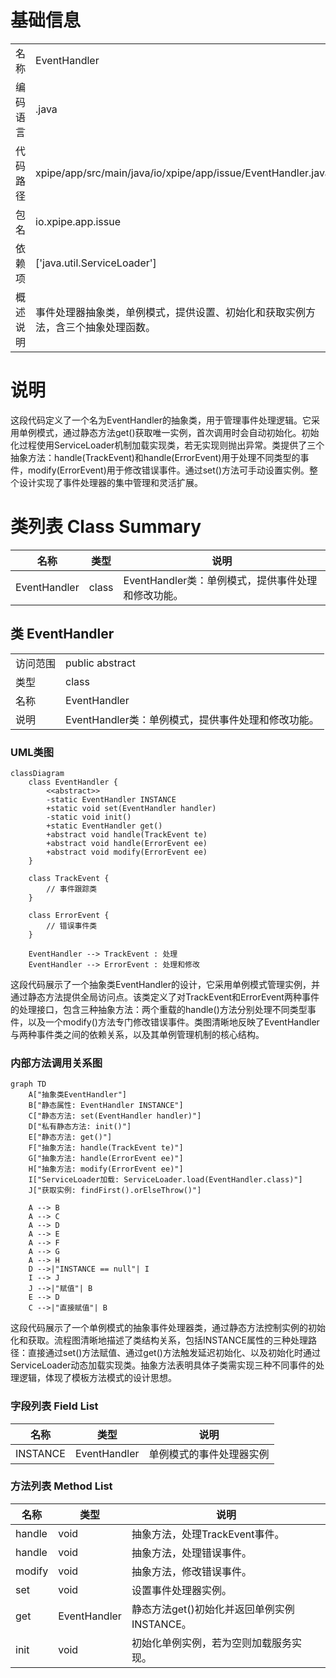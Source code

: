 # 基础信息

|      |      |
|------|------|
| 名称 | EventHandler |
| 编码语言 | .java |
| 代码路径 | xpipe/app/src/main/java/io/xpipe/app/issue/EventHandler.java |
| 包名 | io.xpipe.app.issue |
| 依赖项 | ['java.util.ServiceLoader'] |
| 概述说明 | 事件处理器抽象类，单例模式，提供设置、初始化和获取实例方法，含三个抽象处理函数。 |

# 说明

这段代码定义了一个名为EventHandler的抽象类，用于管理事件处理逻辑。它采用单例模式，通过静态方法get()获取唯一实例，首次调用时会自动初始化。初始化过程使用ServiceLoader机制加载实现类，若无实现则抛出异常。类提供了三个抽象方法：handle(TrackEvent)和handle(ErrorEvent)用于处理不同类型的事件，modify(ErrorEvent)用于修改错误事件。通过set()方法可手动设置实例。整个设计实现了事件处理器的集中管理和灵活扩展。

# 类列表 Class Summary

| 名称   | 类型  | 说明 |
|-------|------|-------------|
| EventHandler | class | EventHandler类：单例模式，提供事件处理和修改功能。 |



## 类 EventHandler

|      |      |
|------|------|
| 访问范围 | public abstract |
| 类型 | class |
| 名称 | EventHandler |
| 说明 | EventHandler类：单例模式，提供事件处理和修改功能。 |


### UML类图

```mermaid
classDiagram
    class EventHandler {
        <<abstract>>
        -static EventHandler INSTANCE
        +static void set(EventHandler handler)
        -static void init()
        +static EventHandler get()
        +abstract void handle(TrackEvent te)
        +abstract void handle(ErrorEvent ee)
        +abstract void modify(ErrorEvent ee)
    }

    class TrackEvent {
        // 事件跟踪类
    }

    class ErrorEvent {
        // 错误事件类
    }

    EventHandler --> TrackEvent : 处理
    EventHandler --> ErrorEvent : 处理和修改
```

这段代码展示了一个抽象类EventHandler的设计，它采用单例模式管理实例，并通过静态方法提供全局访问点。该类定义了对TrackEvent和ErrorEvent两种事件的处理接口，包含三种抽象方法：两个重载的handle()方法分别处理不同类型事件，以及一个modify()方法专门修改错误事件。类图清晰地反映了EventHandler与两种事件类之间的依赖关系，以及其单例管理机制的核心结构。


### 内部方法调用关系图

```mermaid
graph TD
    A["抽象类EventHandler"]
    B["静态属性: EventHandler INSTANCE"]
    C["静态方法: set(EventHandler handler)"]
    D["私有静态方法: init()"]
    E["静态方法: get()"]
    F["抽象方法: handle(TrackEvent te)"]
    G["抽象方法: handle(ErrorEvent ee)"]
    H["抽象方法: modify(ErrorEvent ee)"]
    I["ServiceLoader加载: ServiceLoader.load(EventHandler.class)"]
    J["获取实例: findFirst().orElseThrow()"]

    A --> B
    A --> C
    A --> D
    A --> E
    A --> F
    A --> G
    A --> H
    D -->|"INSTANCE == null"| I
    I --> J
    J -->|"赋值"| B
    E --> D
    C -->|"直接赋值"| B
```

这段代码展示了一个单例模式的抽象事件处理器类，通过静态方法控制实例的初始化和获取。流程图清晰地描述了类结构关系，包括INSTANCE属性的三种处理路径：直接通过set()方法赋值、通过get()方法触发延迟初始化、以及初始化时通过ServiceLoader动态加载实现类。抽象方法表明具体子类需实现三种不同事件的处理逻辑，体现了模板方法模式的设计思想。

### 字段列表 Field List

| 名称  | 类型  | 说明 |
|-------|-------|------|
| INSTANCE | EventHandler | 单例模式的事件处理器实例 |

### 方法列表 Method List

| 名称  | 类型  | 说明 |
|-------|-------|------|
| handle | void | 抽象方法，处理TrackEvent事件。 |
| handle | void | 抽象方法，处理错误事件。 |
| modify | void | 抽象方法，修改错误事件。 |
| set | void | 设置事件处理器实例。 |
| get | EventHandler | 静态方法get()初始化并返回单例实例INSTANCE。 |
| init | void | 初始化单例实例，若为空则加载服务实现。 |




